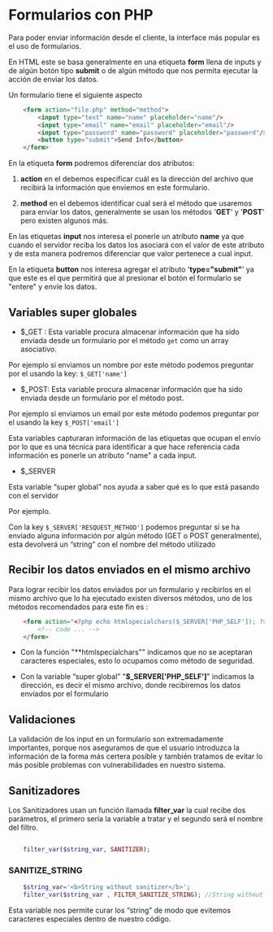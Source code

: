 # Formularios con PHP

Para poder enviar información desde el cliente, la interface más popular es el uso de formularios.

En HTML este se basa generalmente en una etiqueta **form** llena de inputs y de algún botón tipo **submit** o de algún método que nos permita ejecutar la acción de enviar los datos.

Un formulario tiene el siguiente aspecto

```html
    <form action="file.php" method="method"> 
        <input type="text" name="name" placeholder="name"/>
        <input type="email" name="email" placeholder="email"/>
        <input type="password" name="password" placeholder="password"/>
        <button type="submit">Send Info</button>
    </form>
```

En la etiqueta **form** podremos diferenciar dos atributos:

1.  **action** en el debemos especificar cuál es la dirección del archivo que recibirá la información que enviemos en este formulario.

2. **method** en el debemos identificar cual será el método que usaremos para enviar los datos, generalmente se usan los métodos '**GET**' y '**POST**' pero existen algunos más.

En las etiquetas **input** nos interesa el ponerle un atributo **name** ya que cuando el servidor reciba los datos los asociará con el valor de este atributo y de esta manera podremos diferenciar que valor pertenece a cual input.

En la etiqueta **button** nos interesa agregar el atributo '**type="submit"**' ya que este es el que permitirá que al presionar el botón el formulario se "entere" y envíe los datos.

## Variables super globales

* $_GET : Esta variable procura almacenar información que ha sido enviada desde un formulario por el método ```get``` como un array asociativo.

Por ejemplo si enviamos un nombre por este método podemos preguntar por el usando la key: ```$_GET['name'] ```

* $_POST: Esta variable procura almacenar información que ha sido enviada desde un formulario por el método post.

Por ejemplo si enviamos un email por este método podemos preguntar por el usando la key ```$_POST['email']```

Esta variables capturaran información de las etiquetas que ocupan el envío por lo que es una técnica para identificar a que hace referencia cada información es ponerle un atributo "name" a cada input.

* $_SERVER

Esta variable “super global” nos ayuda a saber qué es lo que está pasando con el servidor

Por ejemplo.

Con la key ```$_SERVER['RESQUEST_METHOD']``` podemos preguntar si se ha enviado alguna información por algún método (GET o POST generalmente), esta devolverá un “string” con el nombre del método utilizado

## Recibir los datos enviados en el mismo archivo

Para lograr recibir los datos enviados por un formulario y recibirlos en el mismo archivo que lo ha ejecutado existen diversos métodos, uno de los métodos recomendados para este fin es :

```html
    <form action="<?php echo htmlspecialchars($_SERVER['PHP_SELF']); ?>" method="POST"> 
        <!-- code ... -->
    </form>
```

* Con la función "**htmlspecialchars"" indicamos que no se aceptaran caracteres especiales, esto lo ocupamos como método de seguridad.

* Con la variable “super global” "**$_SERVER['PHP_SELF']**" indicamos la dirección, es decir el mismo archivo, donde recibiremos los datos enviados por el formulario


## Validaciones 

La validación de los input en un formulario son extremadamente importantes, porque nos aseguramos de que el usuario introduzca la información de la forma más certera posible y también tratamos de evitar lo más posible problemas con vulnerabilidades en nuestro sistema. 

## Sanitizadores

Los Sanitizadores usan un función llamada **filter_var** la cual recibe dos parámetros, el primero sería la variable a tratar y el segundo será el nombre del filtro.

```php

    filter_var($string_var, SANITIZER);

```

### **SANITIZE_STRING**

```php
    $string_var='<b>String without sanitizer</b>';
    filter_var($string_var , FILTER_SANITIZE_STRING); //String without sanitizer
```

Esta variable nos permite curar los “string” de modo que evitemos caracteres especiales dentro de nuestro código.
